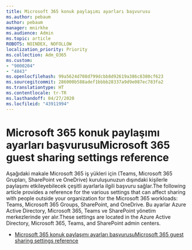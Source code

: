 ```yaml
---
title: Microsoft 365 konuk paylaşımı ayarları başvurusu
ms.author: pebaum
author: pebaum
manager: mnirkhe
ms.audience: Admin
ms.topic: article
ROBOTS: NOINDEX, NOFOLLOW
localization_priority: Priority
ms.collection: Adm_O365
ms.custom:
- "9000204"
- "4843"
ms.openlocfilehash: 99a5624d708d799dcbb8d92619a386c8380cf623
ms.sourcegitcommit: 286000b588adef1bbbb28337a9d9e087ec783fa2
ms.translationtype: HT
ms.contentlocale: tr-TR
ms.lasthandoff: 04/27/2020
ms.locfileid: "43911994"
---
```

# <a name="microsoft-365-guest-sharing-settings-reference"></a><span data-ttu-id="15909-102">Microsoft 365 konuk paylaşımı ayarları başvurusu</span><span class="sxs-lookup"><span data-stu-id="15909-102">Microsoft 365 guest sharing settings reference</span></span>

<span data-ttu-id="15909-103">Aşağıdaki makale Microsoft 365 iş yükleri için (Teams, Microsoft 365 Grupları, SharePoint ve OneDrive) kuruluşunuzun dışındaki kişilerle paylaşımı etkileyebilecek çeşitli ayarlarla ilgili başvuru sağlar.</span><span class="sxs-lookup"><span data-stu-id="15909-103">The following article provides a reference for the various settings that can affect sharing with people outside your organization for the Microsoft 365 workloads: Teams, Microsoft 365 Groups, SharePoint, and OneDrive.</span></span> <span data-ttu-id="15909-104">Bu ayarlar Azure Active Directory, Microsoft 365, Teams ve SharePoint yönetim merkezlerinde yer alır.</span><span class="sxs-lookup"><span data-stu-id="15909-104">These settings are located in the Azure Active Directory, Microsoft 365, Teams, and SharePoint admin centers.</span></span>

- [<span data-ttu-id="15909-105">Microsoft 365 konuk paylaşımı ayarları başvurusu</span><span class="sxs-lookup"><span data-stu-id="15909-105">Microsoft 365 guest sharing settings reference</span></span>](https://docs.microsoft.com/microsoft-365/solutions/microsoft-365-guest-settings?view=o365-worldwide)
